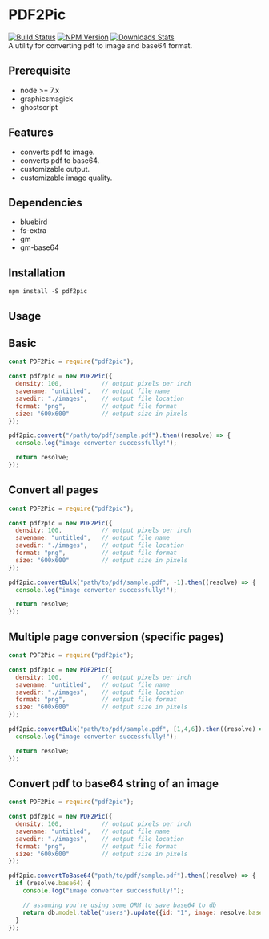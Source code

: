 # PDF2Pic  
[![Build Status][travis-image]][travis-url]
[![NPM Version][npm-image]][npm-url]
[![Downloads Stats][npm-downloads]][npm-url]  
A utility for converting pdf to image and base64 format.  

## Prerequisite  
  
* node >= 7.x 
* graphicsmagick  
* ghostscript  

## Features  
  
* converts pdf to image.  
* converts pdf to base64. 
* customizable output.  
* customizable image quality.  
  
## Dependencies
  
* bluebird  
* fs-extra  
* gm  
* gm-base64
  
## Installation  
  
```
npm install -S pdf2pic
```
  
## Usage  
  
## Basic  
  
```javascript
const PDF2Pic = require("pdf2pic");

const pdf2pic = new PDF2Pic({
  density: 100,           // output pixels per inch
  savename: "untitled",   // output file name
  savedir: "./images",    // output file location
  format: "png",          // output file format
  size: "600x600"         // output size in pixels
});

pdf2pic.convert("/path/to/pdf/sample.pdf").then((resolve) => {
  console.log("image converter successfully!");

  return resolve;
});

```
## Convert all pages
  
```javascript
const PDF2Pic = require("pdf2pic");

const pdf2pic = new PDF2Pic({
  density: 100,           // output pixels per inch
  savename: "untitled",   // output file name
  savedir: "./images",    // output file location
  format: "png",          // output file format
  size: "600x600"         // output size in pixels
});

pdf2pic.convertBulk("path/to/pdf/sample.pdf", -1).then((resolve) => {
  console.log("image converter successfully!");

  return resolve;
});

```

## Multiple page conversion (specific pages)  
  
```javascript
const PDF2Pic = require("pdf2pic");

const pdf2pic = new PDF2Pic({
  density: 100,           // output pixels per inch
  savename: "untitled",   // output file name
  savedir: "./images",    // output file location
  format: "png",          // output file format
  size: "600x600"         // output size in pixels
});

pdf2pic.convertBulk("path/to/pdf/sample.pdf", [1,4,6]).then((resolve) => {
  console.log("image converter successfully!");

  return resolve;
});

```


## Convert pdf to base64 string of an image  
  
```javascript
const PDF2Pic = require("pdf2pic");

const pdf2pic = new PDF2Pic({
  density: 100,           // output pixels per inch
  savename: "untitled",   // output file name
  savedir: "./images",    // output file location
  format: "png",          // output file format
  size: "600x600"         // output size in pixels
});

pdf2pic.convertToBase64("path/to/pdf/sample.pdf").then((resolve) => {
  if (resolve.base64) {
    console.log("image converter successfully!");

    // assuming you're using some ORM to save base64 to db
    return db.model.table('users').update({id: "1", image: resolve.base64});
  }
});

```

<!-- Markdown link & img dfn's -->
[npm-image]: https://img.shields.io/npm/v/pdf2pic.svg?style=flat-square
[npm-url]: https://www.npmjs.com/package/pdf2pic
[npm-downloads]: https://img.shields.io/npm/dm/pdf2pic.svg?style=flat-square
[travis-image]: https://travis-ci.org/yakovmeister/pdf2image.svg?branch=1.0
[travis-url]: https://travis-ci.org/yakovmeister/pdf2image
